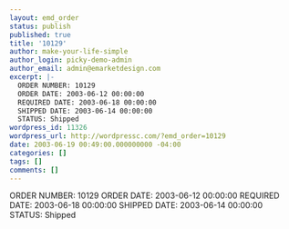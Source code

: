 ```yaml
---
layout: emd_order
status: publish
published: true
title: '10129'
author: make-your-life-simple
author_login: picky-demo-admin
author_email: admin@emarketdesign.com
excerpt: |-
  ORDER NUMBER: 10129
  ORDER DATE: 2003-06-12 00:00:00
  REQUIRED DATE: 2003-06-18 00:00:00
  SHIPPED DATE: 2003-06-14 00:00:00
  STATUS: Shipped
wordpress_id: 11326
wordpress_url: http://wordpressc.com/?emd_order=10129
date: 2003-06-19 00:49:00.000000000 -04:00
categories: []
tags: []
comments: []
---
```

ORDER NUMBER: 10129
ORDER DATE: 2003-06-12 00:00:00
REQUIRED DATE: 2003-06-18 00:00:00
SHIPPED DATE: 2003-06-14 00:00:00
STATUS: Shipped
